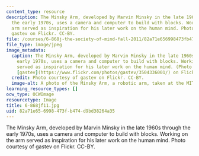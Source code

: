 ```yaml
---
content_type: resource
description: The Minsky Arm, developed by Marvin Minsky in the late 1960s through
  the early 1970s, uses a camera and computer to build with blocks. Working on the
  arm served as inspiration for his later work on the human mind. Photo courtesy of
  gastev on Flickr. CC-BY.
file: /courses/6-868j-the-society-of-mind-fall-2011/82a71e656998473fb474d9bd38264a35_6-868jf11.jpg
file_type: image/jpeg
image_metadata:
  caption: The Minsky Arm, developed by Marvin Minsky in the late 1960s through the
    early 1970s, uses a camera and computer to build with blocks. Working on the arm
    served as inspiration for his later work on the human mind. (Photo courtesy of
    [gastev](https://www.flickr.com/photos/gastev/3504336001/) on Flickr. [CC-BY](https://creativecommons.org/licenses/by/2.0/).)
  credit: Photo courtesy of gastev on Flickr. CC-BY.
  image-alt: A photo of the Minsky Arm, a robotic arm, taken at the MIT Museum.
learning_resource_types: []
ocw_type: OCWImage
resourcetype: Image
title: 6-868jf11.jpg
uid: 82a71e65-6998-473f-b474-d9bd38264a35
---
```

The Minsky Arm, developed by Marvin Minsky in the late 1960s through the early 1970s, uses a camera and computer to build with blocks. Working on the arm served as inspiration for his later work on the human mind. Photo courtesy of gastev on Flickr. CC-BY.

